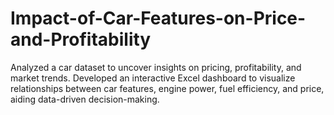 # Impact-of-Car-Features-on-Price-and-Profitability
Analyzed a car dataset to uncover insights on pricing, profitability, and market trends. Developed an interactive Excel dashboard to visualize relationships between car features, engine power, fuel efficiency, and price, aiding data-driven decision-making.

